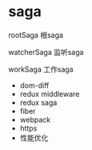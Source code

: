 # saga

rootSaga 根saga

watcherSaga 监听saga

workSaga    工作saga


- dom-diff
- redux middleware
- redux saga
- fiber
- webpack
- https
- 性能优化
